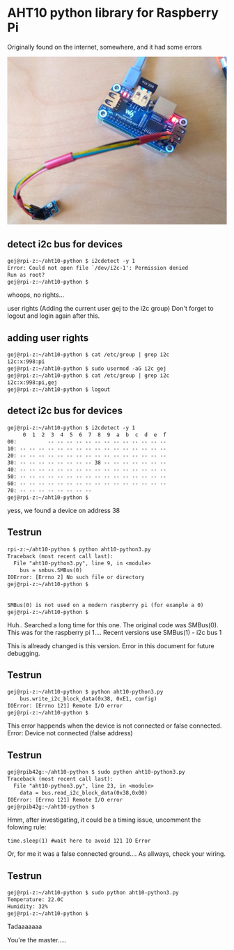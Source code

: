 # AHT10 python library for Raspberry Pi

Originally found on the internet, somewhere, and it had some errors

[![badge](https://raw.githubusercontent.com/gejanssen/aht10-python/master/images/aht10-raspberrypi-zero.jpg)](https://raw.githubusercontent.com/gejanssen/aht10-python/master/images/aht10-raspberrypi-zero.jpg)


## detect i2c bus for devices

```
gej@rpi-z:~/aht10-python $ i2cdetect -y 1
Error: Could not open file `/dev/i2c-1': Permission denied
Run as root?
gej@rpi-z:~/aht10-python $ 
```

whoops, no rights...

user rights (Adding the current user gej to the i2c group)
Don't forget to logout and login again after this.

## adding user rights

```
gej@rpi-z:~/aht10-python $ cat /etc/group | grep i2c
i2c:x:998:pi
gej@rpi-z:~/aht10-python $ sudo usermod -aG i2c gej
gej@rpi-z:~/aht10-python $ cat /etc/group | grep i2c
i2c:x:998:pi,gej
gej@rpi-z:~/aht10-python $ logout
```


## detect i2c bus for devices


```
gej@rpi-z:~/aht10-python $ i2cdetect -y 1
     0  1  2  3  4  5  6  7  8  9  a  b  c  d  e  f
00:          -- -- -- -- -- -- -- -- -- -- -- -- -- 
10: -- -- -- -- -- -- -- -- -- -- -- -- -- -- -- -- 
20: -- -- -- -- -- -- -- -- -- -- -- -- -- -- -- -- 
30: -- -- -- -- -- -- -- -- 38 -- -- -- -- -- -- -- 
40: -- -- -- -- -- -- -- -- -- -- -- -- -- -- -- -- 
50: -- -- -- -- -- -- -- -- -- -- -- -- -- -- -- -- 
60: -- -- -- -- -- -- -- -- -- -- -- -- -- -- -- -- 
70: -- -- -- -- -- -- -- --                         
gej@rpi-z:~/aht10-python $ 
```

yess, we found a device on address 38

## Testrun

```
rpi-z:~/aht10-python $ python aht10-python3.py 
Traceback (most recent call last):
  File "aht10-python3.py", line 9, in <module>
    bus = smbus.SMBus(0)
IOError: [Errno 2] No such file or directory
gej@rpi-z:~/aht10-python $


SMBus(0) is not used on a modern raspberry pi (for example a 0)
gej@rpi-z:~/aht10-python $
```

Huh.. Searched a long time for this one. The original code was SMBus(0).
This was for the raspberry pi 1....
Recent versions use SMBus(1) - i2c bus 1

This is allready changed is this version. Error in this document for future debugging.

## Testrun

```
gej@rpi-z:~/aht10-python $ python aht10-python3.py
    bus.write_i2c_block_data(0x38, 0xE1, config)
IOError: [Errno 121] Remote I/O error
gej@rpi-z:~/aht10-python $ 
```

This error happends when the device is not connected or false connected.
Error: Device not connected (false address)

## Testrun

```
gej@rpib42g:~/aht10-python $ sudo python aht10-python3.py 
Traceback (most recent call last):
  File "aht10-python3.py", line 23, in <module>
    data = bus.read_i2c_block_data(0x38,0x00)
IOError: [Errno 121] Remote I/O error
gej@rpib42g:~/aht10-python $ 
```

Hmm, after investigating, it could be a timing issue, 
uncomment the folowing rule:

```
time.sleep(1) #wait here to avoid 121 IO Error
```

Or, for me it was a false connected ground....
As allways, check your wiring.

## Testrun 

```
gej@rpi-z:~/aht10-python $ sudo python aht10-python3.py
Temperature: 22.0C
Humidity: 32%
gej@rpi-z:~/aht10-python $ 
```


Tadaaaaaaa


You're the master.....
